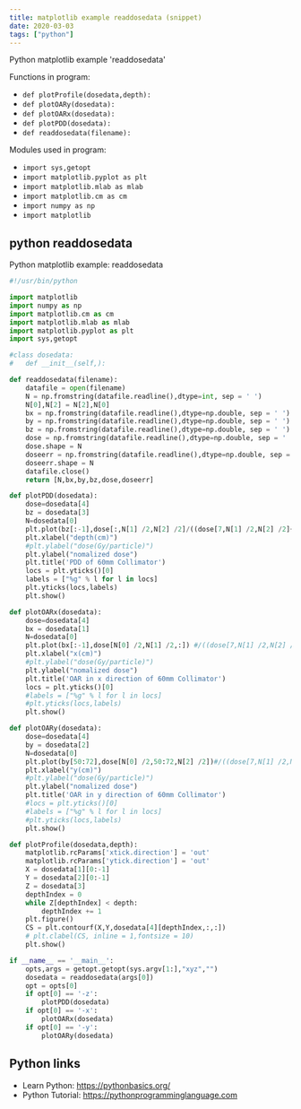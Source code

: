 ```yaml
---
title: matplotlib example readdosedata (snippet)
date: 2020-03-03
tags: ["python"]
---
```

Python matplotlib example 'readdosedata'

Functions in program: 
* `def plotProfile(dosedata,depth):`
* `def plotOARy(dosedata):`
* `def plotOARx(dosedata):`
* `def plotPDD(dosedata):`
* `def readdosedata(filename):`

Modules used in program: 
* `import sys,getopt`
* `import matplotlib.pyplot as plt`
* `import matplotlib.mlab as mlab`
* `import matplotlib.cm as cm`
* `import numpy as np`
* `import matplotlib`

## python readdosedata

Python matplotlib example: readdosedata

```python
#!/usr/bin/python

import matplotlib
import numpy as np
import matplotlib.cm as cm
import matplotlib.mlab as mlab
import matplotlib.pyplot as plt
import sys,getopt

#class dosedata:
#	def __init__(self,):

def readdosedata(filename):
	datafile = open(filename)
	N = np.fromstring(datafile.readline(),dtype=int, sep = ' ')
	N[0],N[2] = N[2],N[0]
	bx = np.fromstring(datafile.readline(),dtype=np.double, sep = ' ')
	by = np.fromstring(datafile.readline(),dtype=np.double, sep = ' ')
	bz = np.fromstring(datafile.readline(),dtype=np.double, sep = ' ')
	dose = np.fromstring(datafile.readline(),dtype=np.double, sep = ' ')
	dose.shape = N
	doseerr = np.fromstring(datafile.readline(),dtype=np.double, sep = ' ')
	doseerr.shape = N
	datafile.close()
	return [N,bx,by,bz,dose,doseerr]

def plotPDD(dosedata):
	dose=dosedata[4]
	bz = dosedata[3]
	N=dosedata[0]
	plt.plot(bz[:-1],dose[:,N[1] /2,N[2] /2]/((dose[7,N[1] /2,N[2] /2]+dose[8,N[1] /2,N[2] /2])/2))
	plt.xlabel("depth(cm)")
	#plt.ylabel("dose(Gy/particle)")
	plt.ylabel("nomalized dose")
	plt.title('PDD of 60mm Collimator')
	locs = plt.yticks()[0]
	labels = ["%g" % l for l in locs]
	plt.yticks(locs,labels)
	plt.show()

def plotOARx(dosedata):
	dose=dosedata[4]
	bx = dosedata[1]
	N=dosedata[0]
	plt.plot(bx[:-1],dose[N[0] /2,N[1] /2,:]) #/((dose[7,N[1] /2,N[2] /2]+dose[8,N[1] /2,N[2] /2])/2))
	plt.xlabel("x(cm)")
	#plt.ylabel("dose(Gy/particle)")
	plt.ylabel("nomalized dose")
	plt.title('OAR in x direction of 60mm Collimator')
	locs = plt.yticks()[0]
	#labels = ["%g" % l for l in locs]
	#plt.yticks(locs,labels)
	plt.show()

def plotOARy(dosedata):
	dose=dosedata[4]
	by = dosedata[2]
	N=dosedata[0]
	plt.plot(by[50:72],dose[N[0] /2,50:72,N[2] /2])#/((dose[7,N[1] /2,N[2] /2]+dose[8,N[1] /2,N[2] /2])/2))
	plt.xlabel("y(cm)")
	#plt.ylabel("dose(Gy/particle)")
	plt.ylabel("nomalized dose")
	plt.title('OAR in y direction of 60mm Collimator')
	#locs = plt.yticks()[0]
	#labels = ["%g" % l for l in locs]
	#plt.yticks(locs,labels)
	plt.show()

def plotProfile(dosedata,depth):
	matplotlib.rcParams['xtick.direction'] = 'out'
	matplotlib.rcParams['ytick.direction'] = 'out'
	X = dosedata[1][0:-1]
	Y = dosedata[2][0:-1]
	Z = dosedata[3]
	depthIndex = 0
	while Z[depthIndex] < depth:
		depthIndex += 1
	plt.figure()
	CS = plt.contourf(X,Y,dosedata[4][depthIndex,:,:])
	# plt.clabel(CS, inline = 1,fontsize = 10)
	plt.show()

if __name__ == '__main__':
	opts,args = getopt.getopt(sys.argv[1:],"xyz","")
	dosedata = readdosedata(args[0])
	opt = opts[0]
	if opt[0] == '-z':
		plotPDD(dosedata)
	if opt[0] == '-x':
		plotOARx(dosedata)
	if opt[0] == '-y':
		plotOARy(dosedata)


```

## Python links

- Learn Python: https://pythonbasics.org/
- Python Tutorial: https://pythonprogramminglanguage.com
